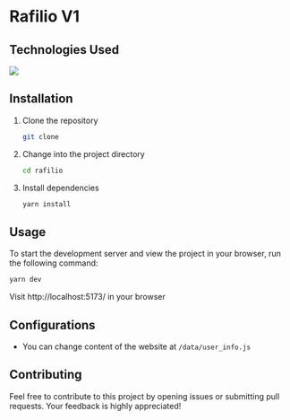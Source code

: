 
# Rafilio V1

<!-- <center>
    <img src="/" alt="rafilio" />
</center> -->

<!-- <center>

</center> -->

## Technologies Used
<img  src="https://skillicons.dev/icons?i=html,css,react,tailwind,netlify&perline=7"/>

## Installation
1. Clone the repository
    ```bash 
    git clone 
    ```
2. Change into the project directory
    ```bash
    cd rafilio
    ```
3. Install dependencies
    ```bash
    yarn install 
    ```

## Usage
To start the development server and view the project in your browser, run the following command:
```bash
yarn dev
```
Visit http://localhost:5173/ in your browser

## Configurations
- You can change content of the website at `/data/user_info.js`

## Contributing
Feel free to contribute to this project by opening issues or submitting pull requests. Your feedback is highly appreciated!

